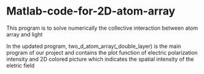# Matlab-code-for-2D-atom-array
This program is to solve numerically the collective interaction between atom array and light

In the updated program, two_d_atom_array(_double_layer) is the main program of our project and contains the plot function of electric polarization intensity and 2D colored picture which indicates the spatial intensity of the eletric field
